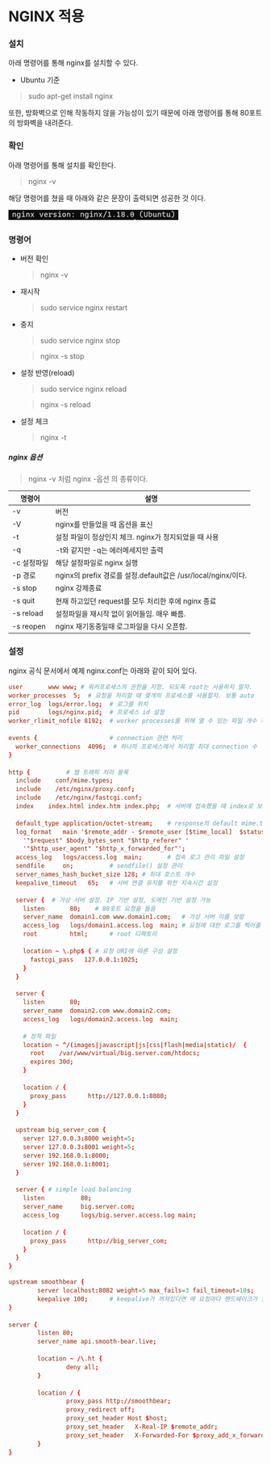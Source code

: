 # NGINX 적용

### 설치

아래 명령어를 통해 nginx를 설치할 수 있다.

- Ubuntu 기준

> sudo apt-get install nginx

또한, 방화벽으로 인해 작동하지 않을 가능성이 있기 때문에 아래 명령어를 통해 80포트의 방화벽을 내려준다.



### 확인

아래 명령어를 통해 설치를 확인한다.

> nginx -v

해당 명령어를 쳤을 때 아래와 같은 문장이 출력되면 성공한 것 이다.

![nginx_result](..\images\nginx_result.png)

### 명령어

- 버전 확인

  > nginx -v

- 재시작

  > sudo service nginx restart

- 중지

  > sudo service nginx stop

  > nginx -s stop

- 설정 반영(reload)

  > sudo service nginx reload

  > nginx -s reload

- 설정 체크

  >  nginx -t

##### nginx 옵션

> nginx -v 처럼 nginx -옵션 의 종류이다.

| 명령어      | 설명                                                         |
| ----------- | ------------------------------------------------------------ |
| -v          | 버전                                                         |
| -V          | nginx를 만들었을 때 옵션을 표신                              |
| -t          | 설정 파일이 정상인지 체크. nginx가 정지되었을 때 사용        |
| -q          | -t와 같지만 -q는 에러메세지만 출력                           |
| -c 설정파일 | 해당 설정파일로 nginx 실행                                   |
| -p 경로     | nginx의 prefix 경로를 설정.default값은 /usr/local/nginx/이다. |
| -s stop     | nginx 강제종료                                               |
| -s quit     | 현재 하고있던 request를 모두 처리한 후에 nginx 종료          |
| -s reload   | 설정파일을 재시작 없이 읽어들임. 매우 빠름.                  |
| -s reopen   | nginx 재기동중일때 로그파일을 다시 오픈함.                   |

### 설정

nginx 공식 문서에서 예제 nginx.conf는 아래와 같이 되어 있다.

```conf
user       www www; # 워커프로세스의 권한을 지정. 되도록 root는 사용하지 말자.
worker_processes  5;  # 요청을 처리할 때 몇개의 프로세스를 사용할지. 보통 auto
error_log  logs/error.log;	# 로그를 위치
pid        logs/nginx.pid;	# 프로세스 id 설정
worker_rlimit_nofile 8192;	# worker processes를 위해 열 수 있는 파일 개수 제한

events {					# connection 관련 처리
  worker_connections  4096;  # 하나의 프로세스에서 처리할 최대 connection 수
}

http {			# 웹 트래픽 처리 블록
  include    conf/mime.types;
  include    /etc/nginx/proxy.conf;
  include    /etc/nginx/fastcgi.conf;
  index    index.html index.htm index.php;	# 서버에 접속했을 때 index로 보여줄 이름 설정

  default_type application/octet-stream;	# response의 default mime.type 값 지정
  log_format   main '$remote_addr - $remote_user [$time_local]  $status '	# 로그형식 지정
    '"$request" $body_bytes_sent "$http_referer" '
    '"$http_user_agent" "$http_x_forwarded_for"';
  access_log   logs/access.log  main;		# 접속 로그 관리 파일 설정
  sendfile     on;			# sendfile() 설정 관리
  server_names_hash_bucket_size 128; # 최대 호스트 개수
  keepalive_timeout   65;	# 서버 연결 유지를 위한 지속시간 설정

  server {	# 가상 서버 설정. IP 기반 설정, 도메인 기반 설정 가능
    listen       80;	# 80포트 요청을 들음
    server_name  domain1.com www.domain1.com;	# 가상 서버 이름 섲렁
    access_log   logs/domain1.access.log  main;	# 요청에 대한 로그를 찍어줄 곳
    root         html;		# root 디렉토리

    location ~ \.php$ {	# 요청 URI에 따른 구성 설정
      fastcgi_pass   127.0.0.1:1025;
    }
  }

  server {
    listen       80;
    server_name  domain2.com www.domain2.com;
    access_log   logs/domain2.access.log  main;

    # 정적 파일
    location ~ ^/(images|javascript|js|css|flash|media|static)/  {
      root    /var/www/virtual/big.server.com/htdocs;
      expires 30d;
    }

    location / {
      proxy_pass      http://127.0.0.1:8080;
    }
  }

  upstream big_server_com {
    server 127.0.0.3:8000 weight=5;
    server 127.0.0.3:8001 weight=5;
    server 192.168.0.1:8000;
    server 192.168.0.1:8001;
  }

  server { # simple load balancing
    listen          80;
    server_name     big.server.com;
    access_log      logs/big.server.access.log main;

    location / {
      proxy_pass      http://big_server_com;
    }
  }
}
```

``` conf
upstream smoothbear {
        server localhost:8082 weight=5 max_fails=3 fail_timeout=10s;	# 서버의 8082 포트로 보내준다는 의미. 
        keepalive 100;		# keepalive가 꺼져있다면 매 요청마다 핸드쉐이크가 발생하기 때문에, 최대 몇개의 커넥션을 유지할건지 설정
}

server {
        listen 80;
        server_name api.smooth-bear.live;

        location ~ /\.ht {
                deny all;
        }

        location / {
                proxy_pass http://smoothbear;
                proxy_redirect off;
                proxy_set_header Host $host;
                proxy_set_header   X-Real-IP $remote_addr;
                proxy_set_header   X-Forwarded-For $proxy_add_x_forwarded_for;
        }
}
```

